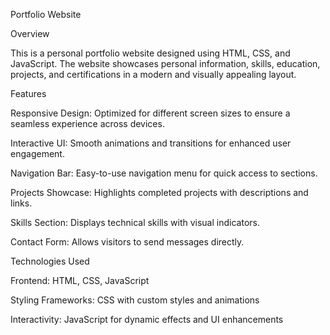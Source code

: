 Portfolio Website

Overview

This is a personal portfolio website designed using HTML, CSS, and JavaScript. The website showcases personal information, skills, education, projects, and certifications in a modern and visually appealing layout.

Features

Responsive Design: Optimized for different screen sizes to ensure a seamless experience across devices.

Interactive UI: Smooth animations and transitions for enhanced user engagement.

Navigation Bar: Easy-to-use navigation menu for quick access to sections.

Projects Showcase: Highlights completed projects with descriptions and links.

Skills Section: Displays technical skills with visual indicators.

Contact Form: Allows visitors to send messages directly.

Technologies Used

Frontend: HTML, CSS, JavaScript

Styling Frameworks: CSS with custom styles and animations

Interactivity: JavaScript for dynamic effects and UI enhancements
